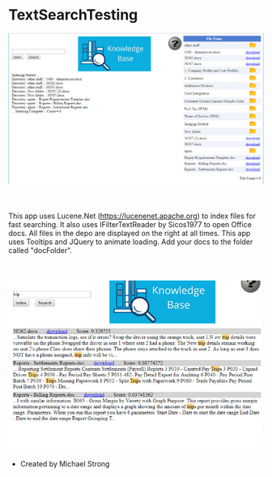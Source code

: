 # TextSearchTesting

![screenshot1](https://github.com/MikeStrider/TextSearchTesting/blob/master/images/screenshot1.jpg)
<br><br><br><br>
This app uses Lucene.Net (https://lucenenet.apache.org) to index files for fast searching.  It also uses IFilterTextReader by 
Sicos1977 to open Office docs.  All files in the depo are displayed on the right at all times.  This app uses Tooltips and JQuery to
animate loading.  Add your docs to the folder called "docFolder".
<br><br><br><br>
![screenshot2](https://github.com/MikeStrider/TextSearchTesting/blob/master/images/screenshot2.jpg)

 - Created by Michael Strong
